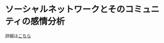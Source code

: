 # ソーシャルネットワークとそのコミュニティの感情分析
詳細は[こちら](https://sparkling-geometry-030.notion.site/f4cbdf84150d473fa6d523af1c52c0c6?pvs=4)
